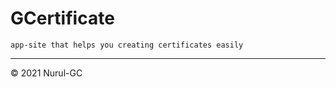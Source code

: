 # GCertificate

    app-site that helps you creating certificates easily

---

&copy; 2021 Nurul-GC

